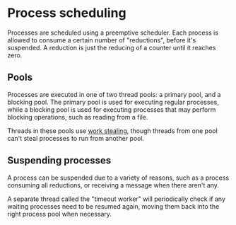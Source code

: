# Process scheduling

Processes are scheduled using a preemptive scheduler. Each process is allowed to
consume a certain number of "reductions", before it's suspended. A reduction is
just the reducing of a counter until it reaches zero.

## Pools

Processes are executed in one of two thread pools: a primary pool, and a
blocking pool. The primary pool is used for executing regular processes, while
a blocking pool is used for executing processes that may perform blocking
operations, such as reading from a file.

Threads in these pools use [work
stealing](https://en.wikipedia.org/wiki/Work_stealing), though threads from one
pool can't steal processes to run from another pool.

## Suspending processes

A process can be suspended due to a variety of reasons, such as a process
consuming all reductions, or receiving a message when there aren't any.

A separate thread called the "timeout worker" will periodically check if any
waiting processes need to be resumed again, moving them back into the right
process pool when necessary.

